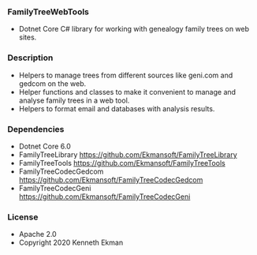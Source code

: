 ### FamilyTreeWebTools
- Dotnet Core C# library for working with genealogy family trees on web sites.

### Description
- Helpers to manage trees from different sources like geni.com and gedcom on the web.
- Helper functions and classes to make it convenient to manage and analyse family trees in a web tool.
- Helpers to format email and databases with analysis results.

### Dependencies
- Dotnet Core 6.0
- FamilyTreeLibrary https://github.com/Ekmansoft/FamilyTreeLibrary
- FamilyTreeTools https://github.com/Ekmansoft/FamilyTreeTools
- FamilyTreeCodecGedcom https://github.com/Ekmansoft/FamilyTreeCodecGedcom
- FamilyTreeCodecGeni https://github.com/Ekmansoft/FamilyTreeCodecGeni

### License 
- Apache 2.0
- Copyright 2020 Kenneth Ekman